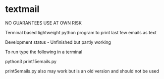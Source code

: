 # textmail

NO GUARANTEES
USE AT OWN RISK


Terminal based lightweight python program to print last few emails as text

Development status - Unfinished but partly working

To run type the following in a terminal

python3 print15emails.py

print5emails.py also may work but is an old version and should not be used
